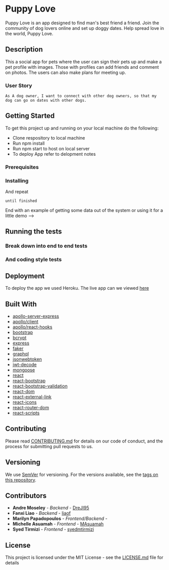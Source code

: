 # Puppy Love

Puppy Love is an app designed to find man's best friend a friend. Join the community of dog lovers online and set up doggy dates. Help spread love in the world, Puppy Love.

## Description

This a social app for pets where the user can sign their pets up and make a pet profile with images. Those with profiles can add friends and comment on photos.
The users can also make plans for meeting up.

### User Story
`As A dog owner, I want to connect with other dog owners, so that my dog can go on dates with other dogs.`


## Getting Started

To get this project up and running on your local machine do the following:
- Clone respository to local machine
- Run npm install 
- Run npm start to host on local server 
- To deploy App refer to delopment notes

### Prerequisites

<!-- What things you need to install the software and how to install them

```
Give examples
``` -->

### Installing

<!-- <!-- A step by step series of examples that tell you how to get a development env running

Say what the step will be -->

<!-- ```
Give the example
``` -->

And repeat

```
until finished
```

End with an example of getting some data out of the system or using it for a little demo -->

## Running the tests

<!-- Explain how to run the automated tests for this system -->

### Break down into end to end tests

<!-- Explain what these tests test and why

```
Give an example
``` -->

### And coding style tests

<!-- Explain what these tests test and why

```
Give an example
``` -->

## Deployment

To deploy the app we used Heroku. The live app can we viewed [here](https://puppy-love-date.herokuapp.com/)

## Built With

* [apollo-server-express](http://www.dropwizard.io/1.0.2/docs/)
* [apollo/client]()
* [apollo/react-hooks]()
* [bootstrap]()
* [bcrypt](https://maven.apache.org/) 
* [express](https://rometools.github.io/rome/)
* [faker]()
* [graphql]()
* [jsonwebtoken]()
* [jwt-decode]()
* [mongoose]()
* [react]()
* [react-bootstrap]()
* [react-bootstrap-validation]()
* [react-dom]()
* [react-external-link]()
* [react-icons]()
* [react-router-dom]()
* [react-scripts]()

## Contributing

Please read [CONTRIBUTING.md](https://gist.github.com/PurpleBooth/b24679402957c63ec426) for details on our code of conduct, and the process for submitting pull requests to us.

## Versioning

We use [SemVer](http://semver.org/) for versioning. For the versions available, see the [tags on this repository](https://github.com/your/project/tags). 

## Contributors

* **Andre Moseley** - *Backend* - [DreJI95](https://github.com/DreJI95)
* **Fanxi Liao** - *Backend* - [liaof](https://github.com/liaof)
* **Marilyn Papadopoulos** - *Frontend/Backend* - []()
* **Michelle Asuamah** - *Frontend* - [MAsuamah](https://github.com/MAsuamah)
* **Syed Tirmizi** - *Frontend* - [syedmtirmizi](https://github.com/syedmtirmizi)


## License

This project is licensed under the MIT License - see the [LICENSE.md](LICENSE.md) file for details
